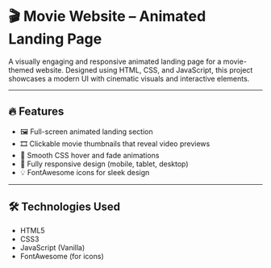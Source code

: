 # 🎬 Movie Website – Animated Landing Page

A visually engaging and responsive animated landing page for a movie-themed website. Designed using HTML, CSS, and JavaScript, this project showcases a modern UI with cinematic visuals and interactive elements.

---

## 🔥 Features

- 🖼️ Full-screen animated landing section
- 🎞️ Clickable movie thumbnails that reveal video previews
- 🎨 Smooth CSS hover and fade animations
- 📱 Fully responsive design (mobile, tablet, desktop)
- 💡 FontAwesome icons for sleek design

---

## 🛠️ Technologies Used

- HTML5
- CSS3
- JavaScript (Vanilla)
- FontAwesome (for icons)



